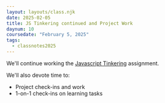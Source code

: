 ```yaml
---
layout: layouts/class.njk
date: 2025-02-05
title: JS Tinkering continued and Project Work
daynum: 10
coursedate: "February 5, 2025"
tags:
  - classnotes2025
---
```


We'll continue working the [Javascript Tinkering](../../assignments/js-tinkering/) assignment.

We'll also devote time to:

- Project check-ins and work
- 1-on-1 check-ins on learning tasks
